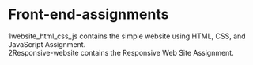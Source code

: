 # Front-end-assignments
1website_html_css_js contains the simple website using HTML, CSS, and JavaScript Assignment.                                                                                       
2Responsive-website contains the Responsive Web Site Assignment.
